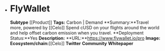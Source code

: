 - # FlyWallet
  **Subtype** [[Product]]
  **Tags:** Carbon | Demand
  **Summary:**Travel more, powered by [[Celo]] Spend cUSD on your flights around the world and help offset carbon emission when you travel.
  **Deployment Status:**Yes
  **Description:**
  **URL:**https://www.flywallet.io/pro
  **Image:**
  **Ecosystem/chain:**[[Celo]]
  **Twitter**
  **Community**
  **Whitepaper**